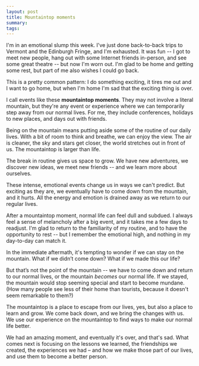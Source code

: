 ```yaml
---
layout: post
title: Mountaintop moments
summary:
tags:
---
```

I'm in an emotional slump this week.
I've just done back-to-back trips to Vermont and the Edinburgh Fringe, and I'm exhausted.
It was fun -- I got to meet new people, hang out with some Internet friends in-person, and see some great theatre -- but now I'm worn out.
I'm glad to be home and getting some rest, but part of me also wishes I could go back.

This is a pretty common pattern: I do something exciting, it tires me out and I want to go home, but when I'm home I'm sad that the exciting thing is over.

I call events like these **mountaintop moments**.
They may not involve a literal mountain, but they're any event or experience where we can temporarily step away from our normal lives.
For me, they include conferences, holidays to new places, and days out with friends.

Being on the mountain means putting aside some of the routine of our daily lives.
With a bit of room to think and breathe, we can enjoy the view.
The air is cleaner, the sky and stars get closer, the world stretches out in front of us.
The mountaintop is larger than life.

The break in routine gives us space to grow.
We have new adventures, we discover new ideas, we meet new friends -- and we learn more about ourselves.

These intense, emotional events change us in ways we can't predict.
But exciting as they are, we eventually have to come down from the mountain, and it hurts.
All the energy and emotion is drained away as we return to our regular lives.

After a mountaintop moment, normal life can feel dull and subdued.
I always feel a sense of melancholy after a big event, and it takes me a few days to readjust.
I'm glad to return to the familiarity of my routine, and to have the opportunity to rest -- but I remember the emotional high, and nothing in my day-to-day can match it.

In the immediate aftermath, it's tempting to wonder if we can stay on the mountain.
What if we didn’t come down?
What if we made this our life?

But that’s not the point of the mountain -- we have to come down and return to our normal lives, or the mountain *becomes* our normal life.
If we stayed, the mountain would stop seeming special and start to become mundane.
(How many people see less of their home than tourists, because it doesn't seem remarkable to them?)

The mountaintop is a place to escape from our lives, yes, but also a place to learn and grow.
We come back down, and we bring the changes with us.
We use our experience on the mountaintop to find ways to make our normal life better.

We had an amazing moment, and eventually it's over, and that's sad.
What comes next is focusing on the lessons we learned, the friendships we created, the experiences we had – and how we make those part of our lives, and use them to become a better person.
